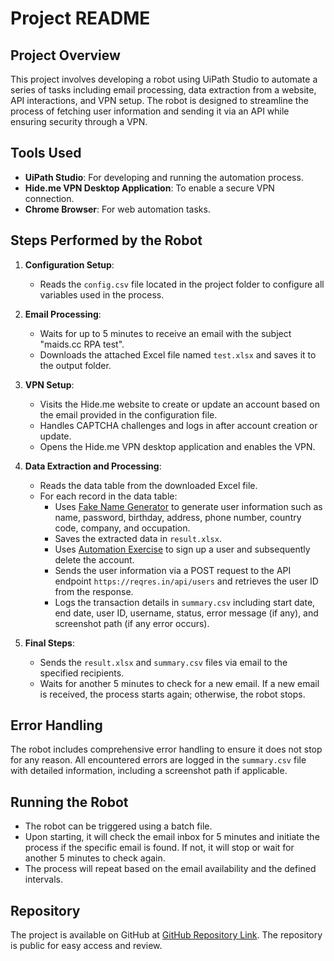# Project README

## Project Overview

This project involves developing a robot using UiPath Studio to automate a series of tasks including email processing, data extraction from a website, API interactions, and VPN setup. The robot is designed to streamline the process of fetching user information and sending it via an API while ensuring security through a VPN.

## Tools Used

- **UiPath Studio**: For developing and running the automation process.
- **Hide.me VPN Desktop Application**: To enable a secure VPN connection.
- **Chrome Browser**: For web automation tasks.

## Steps Performed by the Robot

1. **Configuration Setup**:
    - Reads the `config.csv` file located in the project folder to configure all variables used in the process.

2. **Email Processing**:
    - Waits for up to 5 minutes to receive an email with the subject "maids.cc RPA test".
    - Downloads the attached Excel file named `test.xlsx` and saves it to the output folder.

3. **VPN Setup**:
    - Visits the Hide.me website to create or update an account based on the email provided in the configuration file.
    - Handles CAPTCHA challenges and logs in after account creation or update.
    - Opens the Hide.me VPN desktop application and enables the VPN.

4. **Data Extraction and Processing**:
    - Reads the data table from the downloaded Excel file.
    - For each record in the data table:
        - Uses [Fake Name Generator](https://www.fakenamegenerator.com/) to generate user information such as name, password, birthday, address, phone number, country code, company, and occupation.
        - Saves the extracted data in `result.xlsx`.
        - Uses [Automation Exercise](https://automationexercise.com/) to sign up a user and subsequently delete the account.
        - Sends the user information via a POST request to the API endpoint `https://reqres.in/api/users` and retrieves the user ID from the response.
        - Logs the transaction details in `summary.csv` including start date, end date, user ID, username, status, error message (if any), and screenshot path (if any error occurs).

5. **Final Steps**:
    - Sends the `result.xlsx` and `summary.csv` files via email to the specified recipients.
    - Waits for another 5 minutes to check for a new email. If a new email is received, the process starts again; otherwise, the robot stops.

## Error Handling

The robot includes comprehensive error handling to ensure it does not stop for any reason. All encountered errors are logged in the `summary.csv` file with detailed information, including a screenshot path if applicable.

## Running the Robot

- The robot can be triggered using a batch file.
- Upon starting, it will check the email inbox for 5 minutes and initiate the process if the specific email is found. If not, it will stop or wait for another 5 minutes to check again.
- The process will repeat based on the email availability and the defined intervals.

## Repository

The project is available on GitHub at [GitHub Repository Link](https://github.com/BhargavPrashant/Maids.cc_RPA_UseCase.git). The repository is public for easy access and review.
